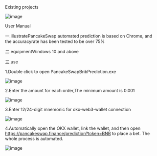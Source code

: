 Existing projects

![image](https://github.com/user-attachments/assets/053aaa87-be66-49d8-a488-c1923bd9123d)

User Manual

一.illustratePancakeSwap automated prediction is based on Chrome, and the accuracyrate has been tested to be over 75%

二.equipmentWindows 10 and above

三.use

1.Double click to open PancakeSwapBnbPrediction.exe

![image](https://github.com/user-attachments/assets/88872ad3-d80a-47ce-b834-af5fb43ff990)

2.Enter the amount for each order,The minimum amount is 0.001

![image](https://github.com/user-attachments/assets/78e1c155-5448-4e8f-9400-8186a0d0b5b8)

3.Enter 12/24-digit mnemonic for okx-web3-wallet connection

![image](https://github.com/user-attachments/assets/9166de05-586d-40ae-9257-0f7d4769cf85)

4.Automatically open the OKX wallet, link the wallet, and then open https://pancakeswap.finance/prediction?token=BNB to place a bet. The whole process is automated.

![image](https://github.com/user-attachments/assets/ab7d73b5-f42f-480b-ad13-8882fd34e394)





